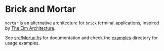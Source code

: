# Brick and Mortar

`mortar` is an alternative architecture for [`brick`][brick] terminal
applications, inspired by [The Elm Architecture][the elm architecture].

See [src/Mortar.hs](/src/Mortar.hs) for documentation and check the
[examples](/examples) directory for usage examples.

[brick]: https://github.com/jtdaugherty/brick
[the elm architecture]: https://github.com/evancz/elm-architecture-tutorial
